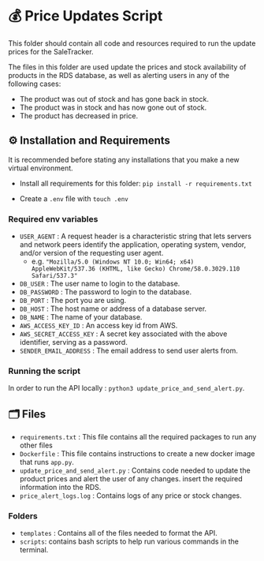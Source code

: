# 💰 Price Updates Script

This folder should contain all code and resources required to run the update prices for the SaleTracker.

The files in this folder are used update the prices and stock availability of products in the RDS database, as well as alerting users in any of the following cases:

  - The product was out of stock and has gone back in stock.
  - The product was in stock and has now gone out of stock.
  - The product has decreased in price. 

## ⚙️ Installation and Requirements

It is recommended before stating any installations that you make a new virtual environment. 

- Install all requirements for this folder: `pip install -r requirements.txt`

- Create a `.env` file with `touch .env`

### Required env variables

- `USER_AGENT` : A request header is a characteristic string that lets servers and network peers identify the application, operating system, vendor, and/or version of the requesting user agent.
  - e.g. `"Mozilla/5.0 (Windows NT 10.0; Win64; x64) AppleWebKit/537.36 (KHTML, like Gecko) Chrome/58.0.3029.110 Safari/537.3"`
- `DB_USER` : The user name to login to the database.
- `DB_PASSWORD` : The password to login to the database.
- `DB_PORT` : The port you are using.
- `DB_HOST` : The host name or address of a database server.
- `DB_NAME` : The name of your database.
- `AWS_ACCESS_KEY_ID` : An access key id from AWS.
- `AWS_SECRET_ACCESS_KEY` : A secret key associated with the above identifier, serving as a password. 
- `SENDER_EMAIL_ADDRESS` : The email address to send user alerts from.

### Running the script 

In order to run the API locally : `python3 update_price_and_send_alert.py`. 


## 🗂️ Files 

- `requirements.txt` : This file contains all the required packages to run any other files
- `Dockerfile` : This file contains instructions to create a new docker image that runs `app.py`.
- `update_price_and_send_alert.py` : Contains code needed to update the product prices and alert the user of any changes. insert the required information into the RDS.
- `price_alert_logs.log` : Contains logs of any price or stock changes. 

### Folders

- `templates` : Contains all of the files needed to format the API. 
- `scripts`: contains bash scripts to help run various commands in the terminal.
